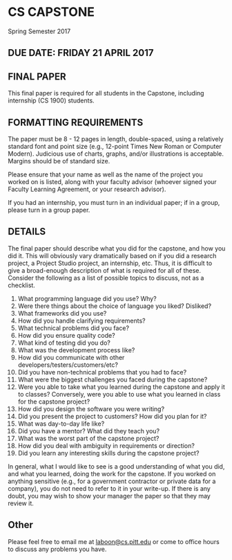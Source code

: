 # CS CAPSTONE
Spring Semester 2017

## DUE DATE: FRIDAY 21 APRIL 2017

## FINAL PAPER

This final paper is required for all students in the Capstone, including internship (CS 1900) students.

## FORMATTING REQUIREMENTS

The paper must be 8 - 12 pages in length, double-spaced, using a relatively standard font and point size (e.g., 12-point Times New Roman or Computer Modern).  Judicious use of charts, graphs, and/or illustrations is acceptable.  Margins should be of standard size.

Please ensure that your name as well as the name of the project you worked on is listed, along with your faculty advisor (whoever signed your Faculty Learning Agreement, or your research advisor).

If you had an internship, you must turn in an individual paper; if in a group, please turn in a group paper.

## DETAILS

The final paper should describe what you did for the capstone, and how you did it.  This will obviously vary dramatically based on if you did a research project, a Project Studio project, an internship, etc.  Thus, it is difficult to give a broad-enough description of what is required for all of these.  Consider the following as a list of possible topics to discuss, not as a checklist.

1. What programming language did you use?  Why?
2. Were there things about the choice of language you liked?  Disliked?
3. What frameworks did you use?
4. How did you handle clarifying requirements?
5. What technical problems did you face?
6. How did you ensure quality code?
7. What kind of testing did you do?
8. What was the development process like?
9. How did you communicate with other developers/testers/customers/etc?
10. Did you have non-technical problems that you had to face?
11. What were the biggest challenges you faced during the capstone?
12. Were you able to take what you learned during the capstone and apply it to classes?  Conversely, were you able to use what you learned in class for the capstone project?
13. How did you design the software you were writing?
14. Did you present the project to customers?  How did you plan for it?
15. What was day-to-day life like?
16. Did you have a mentor?  What did they teach you?
17. What was the worst part of the capstone project?
18. How did you deal with ambiguity in requirements or direction?
19. Did you learn any interesting skills during the capstone project?

In general, what I would like to see is a good understanding of what you did, and what you learned, doing the work for the capstone.  If you worked on anything sensitive (e.g., for a government contractor or private data for a company), you do not need to refer to it in your write-up.  If there is any doubt, you may wish to show your manager the paper so that they may review it.

## Other

Please feel free to email me at laboon@cs.pitt.edu or come to office hours to discuss any problems you have.